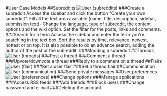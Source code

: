 #User Case Models
##Subreddits
![User (subreddits)](http://imgur.com/1Psor9y)
###Create a subreddit
Access the sidebar and click the button "Create your own subreddit".
Fill all the text area available (name, title, description, sidebar, submission text)-
Change the language, type of subreddit, the content options and the wiki option.
Set the filter for the posts, links and comments.
###Search for a term
Access the sidebar and enter the term you're searching in the text box.
Sort the results by time, relevance, newest, hottest or on top.
It is also possible to do an advance search, adding the author of the post or the subreddit.
###Modding a subreddit
##Threads
![User (threads)](http://imgur.com/RDaTyg0)
###Post a thread
###Comment a thread
###Upvote/downvote a thread
###Reply to a comment on a thread
##Flairs
![User (flair)](http://imgur.com/AYbF6mp)
###Set a user flair
###Set a thread flair
##Communication
![User (communication)](http://imgur.com/A51qvYj)
###Send private messages
##User preferences
![User (preferences)](http://imgur.com/WO0Yv8A)
###Change options
###Manage applications
###Access RSS feeds
###Add friends
###Block users
###Change password and e-mail
###Deleting the account